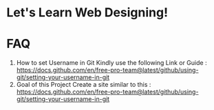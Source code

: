 # Let's Learn Web Designing!

# FAQ

1. How to set Username in Git 
 Kindly use the following Link or Guide : https://docs.github.com/en/free-pro-team@latest/github/using-git/setting-your-username-in-git
2. Goal of this Project
 Create a site similar to this : https://docs.github.com/en/free-pro-team@latest/github/using-git/setting-your-username-in-git


